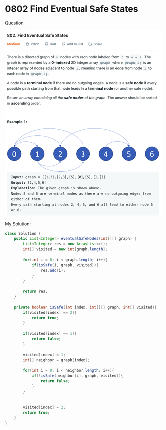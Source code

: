 # 0802 Find Eventual Safe States

[Question](https://leetcode.com/problems/find-eventual-safe-states/)

![](<../.gitbook/assets/image (1) (1).png>)



My Solution:

```java
class Solution {
    public List<Integer> eventualSafeNodes(int[][] graph) {
        List<Integer> res = new ArrayList<>();
        int[] visited = new int[graph.length];
        
        for(int i = 0; i < graph.length; i++){
            if(isSafe(i, graph, visited)){
                res.add(i);
            }
        }
        
        return res;
    }
    
    private boolean isSafe(int index, int[][] graph, int[] visited){
        if(visited[index] == 2){
            return true;
        }
        
        if(visited[index] == 1){
            return false;
        }
        
        visited[index] = 1;
        int[] neighbor = graph[index];
        
        for(int i = 0; i < neighbor.length; i++){
            if(!isSafe(neighbor[i], graph, visited)){
                return false;
            }
        }
        
        
        visited[index] = 2;
        return true;
    }
}
```
